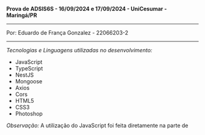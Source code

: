 **Prova de ADSIS6S - 16/09/2024 e 17/09/2024 - UniCesumar - Maringá/PR**

- - -

Por: Eduardo de França Gonzalez - 22066203-2

- - - 

*Tecnologias e Linguagens utilizadas no desenvolvimento:*
- JavaScript
- TypeScript
- NestJS
- Mongoose
- Axios
- Cors
- HTML5
- CSS3
- Photoshop

*Observação:* A utilização do JavaScript foi feita diretamente na parte de <script> do HTML5 pois não consegui fazer com que funcionasse em um arquivo separado, por conta disso o código pode ficar extenso e um pouco bagunçado.
